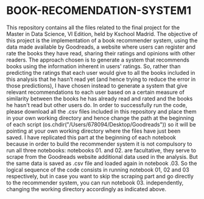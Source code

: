 # BOOK-RECOMENDATION-SYSTEM1
This repository contains all the files related to the final project for the Master in Data Science, VI Edition, held by Kschool Madrid. The objective of this project is the implementation of a book recommender system, using the data made available by Goodreads, a website where users can register and rate the books they have read, sharing their ratings and opinions with other readers. The approach chosen is to generate a system that recommends books using the information inherent in users' ratings. So, rather than predicting the ratings that each user would give to all the books included in this analysis that he hasn’t read yet (and hence trying to reduce the error in those predictions), I have chosen instead to generate a system that give relevant recommendations to each user based on a certain measure of similarity between the books he has already read and rated and the books he hasn't read but other users do.  In order to successfully run the code, please download all the .csv files included in this repository and place them in your own working directory and hence change the path at the beginning of each script (os.chdir("/Users/678094/Desktop/Goodreads")) so it will be pointing at your own working directory where the files have just been saved. I have replicated this part at the beginning of each notebook because in order to build the recommender system it is not compulsory to run all three notebooks: notebooks 01. and 02. are facultative, they serve to scrape from the Goodreads website additional data used in the analysis. But the same data is saved as .csv file and loaded again in notebook .03. So the logical sequence of the code consists in running notebook 01, 02 and 03 respectively, but in case you want to skip the scraping part and go directly to the recommender system, you can run notebook 03. independently, changing the working directory accordingly as indicated above.
